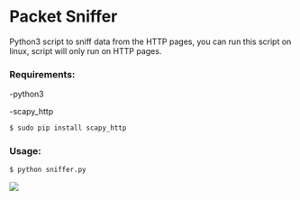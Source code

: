# Packet Sniffer
Python3 script to sniff data from the HTTP pages, you can run this script on linux, script will only run on HTTP pages.
### Requirements:
-python3

-scapy_http
```bash
$ sudo pip install scapy_http
```
### Usage:
```bash
$ python sniffer.py
```
![](https://github.com/pritamp17/Hacking-Scripts/blob/sniffer1/Python/Sniffer/sniffer.png?raw=true)
